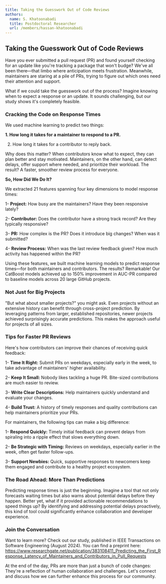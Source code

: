 ```yaml
---
title: Taking the Guesswork Out of Code Reviews
authors:
  name: S. Khatoonabadi
  title: Postdoctoral Researcher
  url: /members/hassan-khatoonabadi
---
```


<h2>Taking the Guesswork Out of Code Reviews </h2>

Have you ever submitted a pull request (PR) and found yourself checking for an update like you're tracking a package that won't budge? We've all been there—that limbo where anticipation meets frustration. Meanwhile, maintainers are staring at a pile of PRs, trying to figure out which ones need their attention and support. 

What if we could take the guesswork out of the process? Imagine knowing when to expect a response or an update. It sounds challenging, but our study shows it's completely feasible.



### Cracking the Code on Response Times


We used machine learning to predict two things:


 **1. How long it takes for a maintainer to respond to a PR.**

 2. How long it takes for a contributor to reply back.



Why does this matter? When contributors know what to expect, they can plan better and stay motivated. Maintainers, on the other hand, can detect delays, offer support where needed, and prioritize their workload. The result? A faster, smoother review process for everyone.

 

**So, How Did We Do It?**

We extracted 21 features spanning four key dimensions to model response times:

 1- **Project:** How busy are the maintainers? Have they been responsive lately?

 2- **Contributor:** Does the contributor have a strong track record? Are they typically responsive?

 3- **PR:** How complex is the PR? Does it introduce big changes? When was it submitted?

 4- **Review Process:** When was the last review feedback given? How much activity has happened within the PR?

 

Using these features, we built machine learning models to predict response times—for both maintainers and contributors. The results? Remarkable! Our CatBoost models achieved up to 150% improvement in AUC-PR compared to baseline models across 20 large GitHub projects.

 

### Not Just for Big Projects

"But what about smaller projects?" you might ask. Even projects without an extensive history can benefit through cross-project prediction. By leveraging patterns from larger, established repositories, newer projects achieved surprisingly accurate predictions. This makes the approach useful for projects of all sizes.

 

### Tips for Faster PR Reviews

Here's how contributors can improve their chances of receiving quick feedback:

  1- **Time It Right:** Submit PRs on weekdays, especially early in the week, to take advantage of maintainers' higher availability.

  2- **Keep It Small:** Nobody likes tackling a huge PR. Bite-sized contributions are much easier to review.

  3- **Write Clear Descriptions:** Help maintainers quickly understand and evaluate your changes.

  4- **Build Trust:** A history of timely responses and quality contributions can help maintainers prioritize your PRs.

 


For maintainers, the following tips can make a big difference:


 1- **Respond Quickly:** Timely initial feedback can prevent delays from spiraling into a ripple effect that slows everything down.

 2- **Be Strategic with Timing:** Reviews on weekdays, especially earlier in the week, often get faster follow-ups.

 3- **Support Newbies:** Quick, supportive responses to newcomers keep them engaged and contribute to a healthy project ecosystem.

 

### The Road Ahead: More Than Predictions

Predicting response times is just the beginning. Imagine a tool that not only forecasts waiting times but also warns about potential delays before they happen. Better yet, what if it provided actionable recommendations to speed things up? By identifying and addressing potential delays proactively, this kind of tool could significantly enhance collaboration and developer experience.

 

### Join the Conversation

Want to learn more? Check out our study, published in IEEE Transactions on Software Engineering (August 2024). You can find a preprint here: https://www.researchgate.net/publication/383108411_Predicting_the_First_Response_Latency_of_Maintainers_and_Contributors_in_Pull_Requests

 


At the end of the day, PRs are more than just a bunch of code changes: They're a reflection of human collaboration and challenges. Let's connect and discuss how we can further enhance this process for our community.


